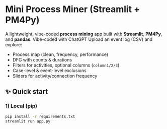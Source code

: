 # Mini Process Miner (Streamlit + PM4Py)

A lightweight, vibe-coded **process mining** app built with **Streamlit**, **PM4Py**, and **pandas**. Vibe-coded with ChatGPT
Upload an event log (CSV) and explore:
- Process map (clean, frequency, performance)
- DFG with counts & durations
- Filters for activities, optional columns (`column1/2/3`)
- Case-level & event-level exclusions
- Sliders for activity/connection frequency

## ✨ Quick start

### 1) Local (pip)
```bash
pip install -r requirements.txt
streamlit run app.py

